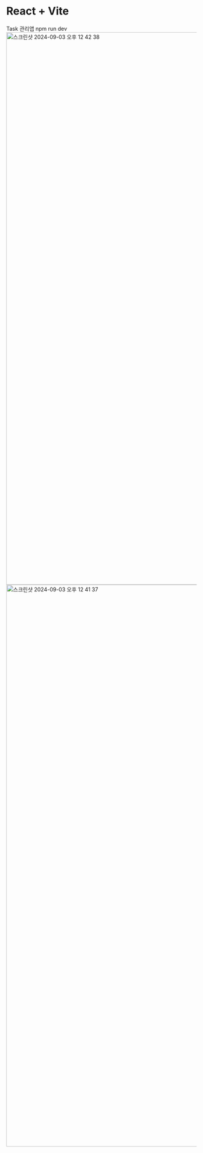 # React + Vite
Task 관리앱
npm run dev
<img width="1462" alt="스크린샷 2024-09-03 오후 12 42 38" src="https://github.com/user-attachments/assets/442605f0-a96a-4477-9cff-5b92fd4bee35">
<img width="1487" alt="스크린샷 2024-09-03 오후 12 41 37" src="https://github.com/user-attachments/assets/da72eca6-debf-42c5-a6c1-bbaa3ed3a6b8">


